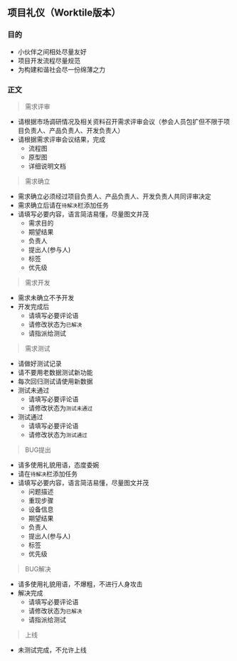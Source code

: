 ## 项目礼仪（Worktile版本）

### 目的
- 小伙伴之间相处尽量友好
- 项目开发流程尽量规范
- 为构建和谐社会尽一份绵薄之力

### 正文
> 需求评审
- 请根据市场调研情况及相关资料召开需求评审会议（参会人员包扩但不限于项目负责人、产品负责人、开发负责人）
- 请根据需求评审会议结果，完成
    - 流程图
    - 原型图
    - 详细说明文档

> 需求确立
- 需求确立必须经过项目负责人、产品负责人、开发负责人共同评审决定
- 需求确立后请在`待解决`栏添加任务
- 请填写必要内容，语言简洁易懂，尽量图文并茂
    - 需求目的
    - 期望结果
    - 负责人
    - 提出人(参与人)
    - 标签
    - 优先级

> 需求开发
- 需求未确立不予开发
- 开发完成后
    - 请填写必要评论语
    - 请修改状态为`已解决`
    - 请指派给测试

> 需求测试
- 请做好测试记录
- 请不要用老数据测试新功能
- 每次回归测试请使用新数据
- 测试未通过
    - 请填写必要评论语
    - 请修改状态为`测试未通过`
- 测试通过
    - 请填写必要评论语
    - 请修改状态为`测试通过`

> BUG提出
- 请多使用礼貌用语，态度委婉
- 请在`待解决`栏添加任务
- 请填写必要内容，语言简洁易懂，尽量图文并茂
    - 问题描述
    - 重现步骤
    - 设备信息
    - 期望结果
    - 负责人
    - 提出人(参与人)
    - 标签
    - 优先级

> BUG解决
- 请多使用礼貌用语，不爆粗，不进行人身攻击
- 解决完成
    - 请填写必要评论语
    - 请修改状态为`已解决`
    - 请指派给测试

> 上线
- 未测试完成，不允许上线
